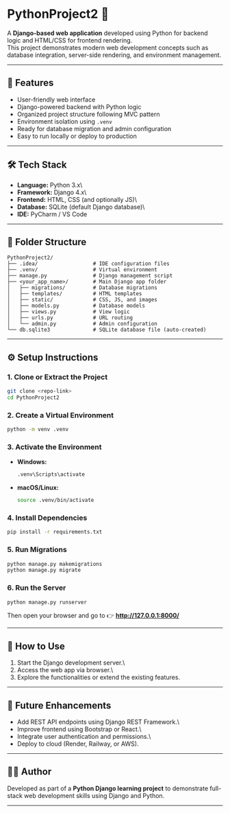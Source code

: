 # PythonProject2 🐍

A **Django-based web application** developed using Python for backend
logic and HTML/CSS for frontend rendering.\
This project demonstrates modern web development concepts such as
database integration, server-side rendering, and environment management.

------------------------------------------------------------------------

## 📌 Features

-   User-friendly web interface
-   Django-powered backend with Python logic
-   Organized project structure following MVC pattern
-   Environment isolation using `.venv`
-   Ready for database migration and admin configuration
-   Easy to run locally or deploy to production

------------------------------------------------------------------------

## 🛠️ Tech Stack

-   **Language:** Python 3.x\
-   **Framework:** Django 4.x\
-   **Frontend:** HTML, CSS (and optionally JS)\
-   **Database:** SQLite (default Django database)\
-   **IDE:** PyCharm / VS Code

------------------------------------------------------------------------

## 📂 Folder Structure

    PythonProject2/
    ├── .idea/                  # IDE configuration files
    ├── .venv/                  # Virtual environment
    ├── manage.py               # Django management script
    ├── <your_app_name>/        # Main Django app folder
    │   ├── migrations/         # Database migrations
    │   ├── templates/          # HTML templates
    │   ├── static/             # CSS, JS, and images
    │   ├── models.py           # Database models
    │   ├── views.py            # View logic
    │   ├── urls.py             # URL routing
    │   └── admin.py            # Admin configuration
    └── db.sqlite3              # SQLite database file (auto-created)

------------------------------------------------------------------------

## ⚙️ Setup Instructions

### 1. Clone or Extract the Project

``` bash
git clone <repo-link>
cd PythonProject2
```

### 2. Create a Virtual Environment

``` bash
python -m venv .venv
```

### 3. Activate the Environment

-   **Windows:**

    ``` bash
    .venv\Scripts\activate
    ```

-   **macOS/Linux:**

    ``` bash
    source .venv/bin/activate
    ```

### 4. Install Dependencies

``` bash
pip install -r requirements.txt
```

### 5. Run Migrations

``` bash
python manage.py makemigrations
python manage.py migrate
```

### 6. Run the Server

``` bash
python manage.py runserver
```

Then open your browser and go to 👉 **http://127.0.0.1:8000/**

------------------------------------------------------------------------

## 🚀 How to Use

1.  Start the Django development server.\
2.  Access the web app via browser.\
3.  Explore the functionalities or extend the existing features.

------------------------------------------------------------------------

## 🌱 Future Enhancements

-   Add REST API endpoints using Django REST Framework.\
-   Improve frontend using Bootstrap or React.\
-   Integrate user authentication and permissions.\
-   Deploy to cloud (Render, Railway, or AWS).

------------------------------------------------------------------------

## 👨‍💻 Author

Developed as part of a **Python Django learning project** to demonstrate
full-stack web development skills using Django and Python.

------------------------------------------------------------------------
